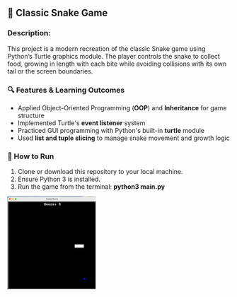 ## 🐍 Classic Snake Game

### Description:
This project is a modern recreation of the classic Snake game using Python’s Turtle graphics module. The player controls the snake to collect food, growing in length with each bite while avoiding collisions with its own tail or the screen boundaries.

### 🔍 Features & Learning Outcomes 
- Applied Object-Oriented Programming (**OOP**) and **Inheritance** for game structure
- Implemented Turtle's **event listener** system
- Practiced GUI programming with Python's built-in **turtle** module
- Used **list and tuple slicing** to manage snake movement and growth logic

### 🚀 How to Run

1. Clone or download this repository to your local machine.
2. Ensure Python 3 is installed.
3. Run the game from the terminal: **python3 main.py**

![Snake Game Demo](https://github.com/furkanturunc/Python-Learning-Projects/blob/main/snake-game/snake_game_demo.gif)
